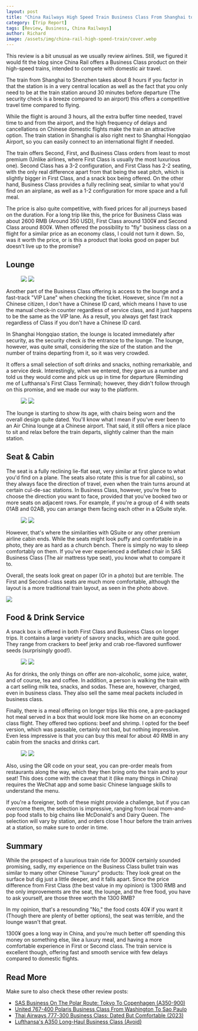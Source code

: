 ```yaml
---
layout: post
title: "China Railways High Speed Train Business Class From Shanghai to Shenzhen"
category: [Trip Report]
tags: [Review, Business, China Railways]
author: Richard
image: /assets/img/china-rail-high-speed-train/cover.webp
---
```


This review is a bit unusual as we usually review airlines. Still, we figured it would fit the blog since China Rail offers a Business Class product on their high-speed trains, intended to compete with domestic air travel.

The train from Shanghai to Shenzhen takes about 8 hours if you factor in that the station is in a very central location as well as the fact that you only need to be at the train station around 30 minutes before departure (The security check is a breeze compared to an airport) this offers a competitive travel time compared to flying.

While the flight is around 3 hours, all the extra buffer time needed, travel time to and from the airport, and the high frequency of delays and cancellations on Chinese domestic flights make the train an attractive option. The train station in Shanghai is also right next to Shanghai Hongqiao Airport, so you can easily connect to an international flight if needed.

The train offers Second, First, and Business Class orders from least to most premium (Unlike airlines, where First Class is usually the most luxurious one). Second Class has a 3-2 configuration, and First Class has 2-2 seating, with the only real difference apart from that being the seat pitch, which is slightly bigger in First Class, and a snack box being offered. On the other hand, Business Class provides a fully reclining seat, similar to what you'd find on an airplane, as well as a 1-2 configuration for more space and a full meal.

The price is also quite competitive, with fixed prices for all journeys based on the duration. For a long trip like this, the price for Business Class was about 2600 RMB (Around 350 USD), First Class around 1300¥ and Second Class around 800¥. When offered the possibility to "fly" business class on a flight for a similar price as an economy class, I could not turn it down. So, was it worth the price, or is this a product that looks good on paper but doesn't live up to the promise?

## Lounge

<figure>
<img src="/assets/img/china-rail-high-speed-train/lounge.webp" />
<img src="/assets/img/china-rail-high-speed-train/lounge2.webp" />
</figure>

Another part of the Business Class offering is access to the lounge and a fast-track "VIP Lane" when checking the ticket. However, since I'm not a Chinese citizen, I don't have a Chinese ID card, which means I have to use the manual check-in counter regardless of service class, and it just happens to be the same as the VIP lane. As a result, you always get fast track regardless of Class if you don't have a Chinese ID card.

In Shanghai Hongqiao station, the lounge is located immediately after security, as the security check _is_ the entrance to the lounge. The lounge, however, was quite small, considering the size of the station and the number of trains departing from it, so it was very crowded.

It offers a small selection of soft drinks and snacks, nothing remarkable, and a service desk. Interestingly, when we entered, they gave us a number and told us they would come and pick us up in time for departure (Reminding me of Lufthansa's First Class Terminal); however, they didn't follow through on this promise, and we made our way to the platform.

<figure>
<img src="/assets/img/china-rail-high-speed-train/lounge-seats.webp" />
<img src="/assets/img/china-rail-high-speed-train/lounge-worn.webp" />
</figure>

The lounge is starting to show its age, with chairs being worn and the overall design quite dated. You'll know what I mean if you've ever been to an Air China lounge at a Chinese airport. That said, it still offers a nice place to sit and relax before the train departs, slightly calmer than the main station.

## Seat & Cabin

The seat is a fully reclining lie-flat seat, very similar at first glance to what you'd find on a plane. The seats also rotate (this is true for all cabins), so they always face the direction of travel, even when the train turns around at certain cul-de-sac stations. In Business Class, however, you're free to choose the direction you want to face, provided that you've booked two or more seats on adjacent rows. For example, if you're a group of 4 with seats 01AB and 02AB, you can arrange them facing each other in a QSuite style.

<figure>
<img src="/assets/img/china-rail-high-speed-train/seat.webp" class="half">
<img src="/assets/img/china-rail-high-speed-train/first-class.webp" class="half">
</figure>

However, that's where the similarities with QSuite or any other premium airline cabin ends. While the seats might look puffy and comfortable in a photo, they are as hard as a church bench. There is simply no way to sleep comfortably on them. If you've ever experienced a deflated chair in SAS Business Class (The air mattress type seat), you know what to compare it to. 

Overall, the seats look great on paper (Or in a photo) but are terrible. The First and Second-class seats are much more comfortable, although the layout is a more traditional train layout, as seen in the photo above.

<img src="/assets/img/china-rail-high-speed-train/seat-turning.webp" class="half">

## Food & Drink Service

A snack box is offered in both First Class and Business Class on longer trips. It contains a large variety of savory snacks, which are quite good. They range from crackers to beef jerky and crab roe-flavored sunflower seeds (surprisingly good!).

<figure>
<img src="/assets/img/china-rail-high-speed-train/snack-box.webp" class="half">
<img src="/assets/img/china-rail-high-speed-train/cart.webp" class="half">
</figure>

As for drinks, the only things on offer are non-alcoholic, some juice, water, and of course, tea and coffee. In addition, a person is walking the train with a cart selling milk tea, snacks, and sodas. These are, however, charged, even in business class. They also sell the same meal packets included in business class.

Finally, there is a meal offering on longer trips like this one, a pre-packaged hot meal served in a box that would look more like home on an economy class flight. They offered two options: beef and shrimp. I opted for the beef version, which was passable, certainly not bad, but nothing impressive. Even less impressive is that you can buy this meal for about 40 RMB in any cabin from the snacks and drinks cart.

<figure>
<img src="/assets/img/china-rail-high-speed-train/snacks.webp" class="half">
<img src="/assets/img/china-rail-high-speed-train/meal.webp" class="half">
</figure>

Also, using the QR code on your seat, you can pre-order meals from restaurants along the way, which they then bring onto the train and to your seat! This does come with the caveat that it (like many things in China) requires the WeChat app and some basic Chinese language skills to understand the menu. 

If you're a foreigner, both of these might provide a challenge, but if you can overcome them, the selection is impressive, ranging from local mom-and-pop food stalls to big chains like McDonald's and Dairy Queen. The selection will vary by station, and orders close 1 hour before the train arrives at a station, so make sure to order in time.

## Summary

While the prospect of a luxurious train ride for 3000¥ certainly sounded promising, sadly, my experience on the Business Class bullet train was similar to many other Chinese "luxury" products: They look great on the surface but dig just a little deeper, and it falls apart. Since the price difference from First Class (the best value in my opinion) is 1300 RMB and the only improvements are the seat, the lounge, and the free food, you have to ask yourself, are those three worth the 1300 RMB? 

In my opinion, that's a resounding "No," the food costs 40¥ if you want it (Though there are plenty of better options), the seat was terrible, and the lounge wasn't that great.

1300¥ goes a long way in China, and you're much better off spending this money on something else, like a luxury meal, and having a more comfortable experience in First or Second class. The train service is excellent though, offering fast and smooth service with few delays compared to domestic flights.

## Read More

Make sure to also check these other review posts:

- [SAS Business On The Polar Route: Tokyo To Copenhagen (A350-900)](https://blog.awardfares.com/sas-business-tokyo-polar-route-a350/)
- [United 767-400 Polaris Business Class From Washington To Sao Paulo](https://blog.awardfares.com/united-polaris-review-2023/)
- [Thai Airways 777-300 Business Class: Dated But Comfortable (2023)](https://blog.awardfares.com/thai-business-review-2023/)
- [Lufthansa's A350 Long-Haul Business Class (Avoid)](https://blog.awardfares.com/lufthansa-long-haul-business-a350/)

<script type="application/ld+json">
{
  "@context": "https://schema.org/",
  "@type": "Product",
  "name": "China Railways Business Class",
  "image": "https://blog.awardfares.com/assets/img/sas-business/plane.webp",
  "description": "Review of China Railways Business Class high speed rail",
  "brand": {
    "@type": "Brand",
    "name": "China Railways"
  },
  "aggregateRating": {
    "@type": "AggregateRating",
    "ratingValue": "2.0",
    "bestRating": "5",
    "worstRating": "1",
    "ratingCount": "1",
    "reviewCount": "1"
  },
  "review": {
    "@type": "Review",
    "name": "Not worth the added cost over cheaper cabins",
    "reviewBody": "Since the price difference from First Class (The best value in my opinion) is 1300 RMB and the only improvements are the seat, the lounge and the free food, you have to ask yourself are those 3 worth the 1300 RMB? In my opinion that's a resounding \"No\", the food costs 40¥ if you really want it (Though there are plenty of better options), the seat was terrible, and the lounge wasn't really that great.",
    "reviewRating": {
      "@type": "Rating",
      "ratingValue": "2.0",
      "bestRating": "5",
      "worstRating": "1"
    },
    "datePublished": "2024-01-12",
    "author": {"@type": "Person", "name": "Richard Simko"},
    "publisher": {"@type": "Organization", "name": "AwardFares"}
  }
}
</script>
